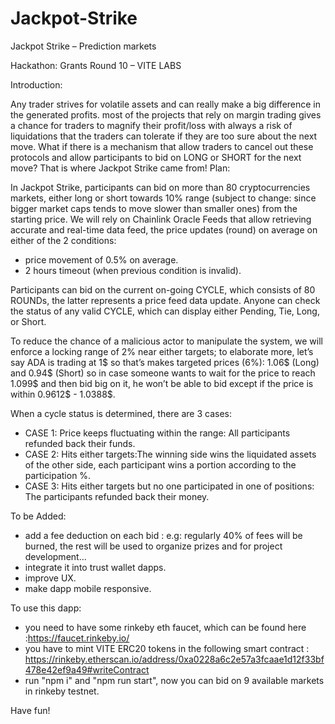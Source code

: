 # Jackpot-Strike

Jackpot Strike – Prediction markets

Hackathon: Grants Round 10 – VITE LABS

Introduction:

Any trader strives for volatile assets and can really make a big difference in the generated profits. most of the projects that rely on margin trading gives a chance for traders to magnify their profit/loss with always a risk of liquidations that the traders can tolerate if they are too sure about the next move. What if there is a mechanism that allow traders to cancel out these protocols and allow participants to bid on LONG or SHORT for the next move? That is where Jackpot Strike came from!
Plan:

In Jackpot Strike, participants can bid on more than 80 cryptocurrencies markets, either long or short towards 10% range (subject to change: since bigger market caps tends to move slower than smaller ones) from the starting price. We will rely on Chainlink Oracle Feeds that allow retrieving accurate and real-time data feed, the price updates (round) on average on either of the 2 conditions:

- price movement of 0.5% on average.
- 2 hours timeout (when previous condition is invalid).

Participants can bid on the current on-going CYCLE, which consists of 80 ROUNDs, the latter represents a price feed data update. Anyone can check the status of any valid CYCLE, which can display either Pending, Tie, Long, or Short. 

To reduce the chance of a malicious actor to manipulate the system, we will enforce a locking range of 2% near either targets; to elaborate more, let’s say ADA is trading at 1$ so that’s makes targeted prices (6%): 1.06$ (Long) and 0.94$ (Short) so in case someone wants to wait for the price to reach 1.099$ and then bid big on it, he won’t be able to bid except if the price is within 0.9612$ - 1.0388$. 

When a cycle status is determined, there are 3 cases:

- CASE 1: Price keeps fluctuating within the range: All participants refunded back their funds.
- CASE 2: Hits either targets:The winning side wins the liquidated assets of the other side, each participant wins a portion according to the participation %.
- CASE 3: Hits either targets but no one participated in one of positions: The participants refunded back their money.

To be Added:
- add a fee deduction on each bid : e.g: regularly 40% of fees will be burned, the rest will be used to organize prizes and for project development...
- integrate it into trust wallet dapps.
- improve UX.
- make dapp mobile responsive.

To use this dapp:

- you need to have some rinkeby eth faucet, which can be found here :https://faucet.rinkeby.io/
- you have to mint VITE ERC20 tokens in the following smart contract : https://rinkeby.etherscan.io/address/0xa0228a6c2e57a3fcaae1d12f33bf478e42ef9a49#writeContract
- run "npm i" and "npm run start", now you can bid on 9 available markets in rinkeby testnet.

Have fun!
